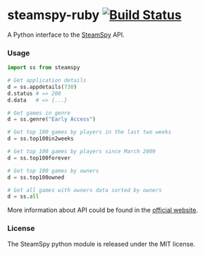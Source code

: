 # steamspy-ruby [![Build Status](https://travis-ci.org/rbarysas/steamspy-ruby.svg?branch=master)](https://travis-ci.org/rbarysas/steamspy-ruby)

A Python interface to the [SteamSpy](https://steamspy.com/) API.

### Usage

```python
import ss from steamspy

# Get application details
d = ss.appdetails(730)
d.status # => 200
d.data   # => {...}

# Get games in genre
d = ss.genre("Early Access")

# Get top 100 games by players in the last two weeks
d = ss.top100in2weeks

# Get top 100 games by players since March 2009
d = ss.top100forever

# Get top 100 games by owners
d = ss.top100owned

# Get all games with owners data sorted by owners
d = ss.all
```

More information about API could be found in the [official website](https://steamspy.com/api.php).

### License

The SteamSpy python module is released under the MIT license.

